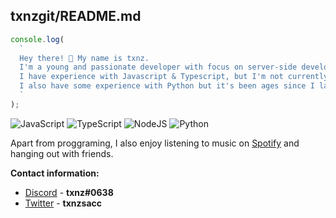 ## txnzgit/README.md

```js
console.log(
  `
  Hey there! 👋 My name is txnz.
  I'm a young and passionate developer with focus on server-side development.
  I have experience with Javascript & Typescript, but I'm not currently proficient in them.
  I also have some experience with Python but it's been ages since I last used it. 😐
  `
);
```

![JavaScript](https://img.shields.io/badge/javascript-%23323330.svg?style=for-the-badge&logo=javascript&logoColor=%23F7DF1E) ![TypeScript](https://img.shields.io/badge/typescript-%23007ACC.svg?style=for-the-badge&logo=typescript&logoColor=white) ![NodeJS](https://img.shields.io/badge/node.js-6DA55F?style=for-the-badge&logo=node.js&logoColor=white) ![Python](https://img.shields.io/badge/python-3670A0?style=for-the-badge&logo=python&logoColor=ffdd54)

Apart from proggraming, I also enjoy listening to music on [Spotify](open.spotify.com/) and hanging out with friends.

**Contact information:**
- [Discord](https://discord.com) - __txnz#0638__
- [Twitter](https://twitter.com/txnzsacc) - __txnzsacc__
